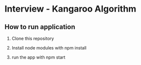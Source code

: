 # Interview - Kangaroo Algorithm


## How to run application

1. Clone this repository 

2. Install node modules with npm install

3. run the app with npm start


